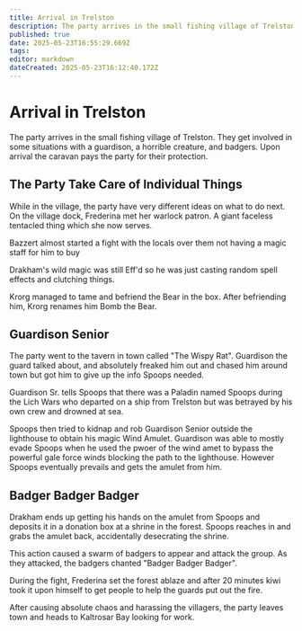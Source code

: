 ```yaml
---
title: Arrival in Trelston
description: The party arrives in the small fishing village of Trelston
published: true
date: 2025-05-23T16:55:29.669Z
tags: 
editor: markdown
dateCreated: 2025-05-23T16:12:40.172Z
---
```


# Arrival in Trelston
The party arrives in the small fishing village of Trelston. They get involved in some situations with a guardison, a horrible creature, and badgers. Upon arrival the caravan pays the party for their protection.

## The Party Take Care of Individual Things
While in the village, the party have very different ideas on what to do next. On the village dock, Frederina met her warlock patron. A giant faceless tentacled thing which she now serves.

Bazzert almost started a fight with the locals over them not having a magic staff for him to buy

Drakham's wild magic was still Eff'd so he was just casting random spell effects and clutching things.

Krorg managed to tame and befriend the Bear in the box. After befriending him, Krorg renames him Bomb the Bear.

## Guardison Senior
The party went to the tavern in town called "The Wispy Rat".  Guardison the guard talked about, and absolutely freaked him out and chased him around town but got him to give up the info Spoops needed.

Guardison Sr. tells Spoops that there was a Paladin named Spoops during the Lich Wars who departed on a ship from Trelston but was betrayed by his own crew and drowned at sea.

Spoops then tried to kidnap and rob Guardison Senior outside the lighthouse to obtain his magic Wind Amulet. Guardison was able to mostly evade Spoops when he used the pwoer of the wind amet to bypass the powerful gale force winds blocking the path to the lighthouse. However Spoops eventually prevails and gets the amulet from him. 


## Badger Badger Badger
Drakham ends up getting his hands on the amulet from Spoops and deposits it in a donation box at a shrine in the forest. Spoops reaches in and grabs the amulet back, accidentally desecrating the shrine.

This action caused a swarm of badgers to appear and attack the group. As they attacked, the badgers chanted "Badger Badger Badger".

During the fight, Frederina set the forest ablaze and after 20 minutes kiwi took it upon himself to get people to help the guards put out the fire. 

After causing absolute chaos and harassing the villagers, the party leaves town and heads to Kaltrosar Bay looking for work.